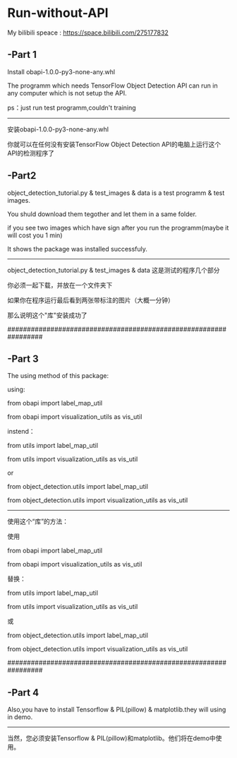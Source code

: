 # Run-without-API
My bilibili speace : https://space.bilibili.com/275177832

-Part 1
-

Install obapi-1.0.0-py3-none-any.whl 

The programm which needs TensorFlow Object Detection API can run in any computer which is not setup the API.

ps：just run test programm,couldn't training
________________________________________________________________

安装obapi-1.0.0-py3-none-any.whl 

你就可以在任何没有安装TensorFlow Object Detection API的电脑上运行这个API的检测程序了


-Part2
-

object_detection_tutorial.py & test_images & data is a test programm & test images.

You shuld download them tegother and let them in a same folder.

if you see two images which have sign after you run the programm(maybe it will cost you 1 min)

It shows the package was installed successfuly.

________________________________________________________________

object_detection_tutorial.py & test_images & data 这是测试的程序几个部分

你必须一起下载，并放在一个文件夹下

如果你在程序运行最后看到两张带标注的图片（大概一分钟）

那么说明这个"库"安装成功了

#################################################################

-Part 3
-

The using method of this package:

using:

from obapi import label_map_util

from obapi import visualization_utils as vis_util


instend：

from utils import label_map_util

from utils import visualization_utils as vis_util

or

from object_detection.utils import label_map_util

from object_detection.utils import visualization_utils as vis_util

________________________________________________________________

使用这个“库”的方法：

使用

from obapi import label_map_util

from obapi import visualization_utils as vis_util


替换：

from utils import label_map_util

from utils import visualization_utils as vis_util

或

from object_detection.utils import label_map_util

from object_detection.utils import visualization_utils as vis_util

#################################################################

-Part 4
-

Also,you have to install Tensorflow & PIL(pillow) & matplotlib.they will using in demo.

________________________________________________________________

当然，您必须安装Tensorflow & PIL(pillow)和matplotlib。他们将在demo中使用。
